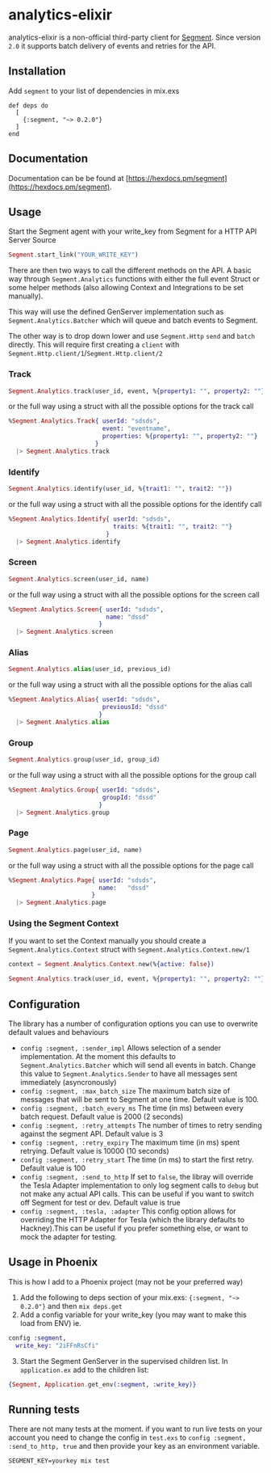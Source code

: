 analytics-elixir
================

analytics-elixir is a non-official third-party client for [Segment](https://segment.com). Since version `2.0` it supports
batch delivery of events and retries for the API.

## Installation

Add `segment` to your list of dependencies in mix.exs

```
def deps do
  [
    {:segment, "~> 0.2.0"}
  ]
end
```

## Documentation

Documentation can be be found at [https://hexdocs.pm/segment](https://hexdocs.pm/segment). 

## Usage

Start the Segment agent with your write_key from Segment for a HTTP API Server Source
```elixir
Segment.start_link("YOUR_WRITE_KEY")
```
There are then two ways to call the different methods on the API.
A basic way through `Segment.Analytics` functions with either the full event Struct
or some helper methods (also allowing Context and Integrations to be set manually).

This way will use the defined GenServer implementation such as `Segment.Analytics.Batcher` which will 
queue and batch events to Segment.

The other way is to drop down lower and use `Segment.Http` `send` and `batch` directly. This will require first creating a `client` with `Segment.Http.client/1`/`Segment.Http.client/2`

### Track
```elixir
Segment.Analytics.track(user_id, event, %{property1: "", property2: ""})
```
or the full way using a struct with all the possible options for the track call
```elixir
%Segment.Analytics.Track{ userId: "sdsds",
                          event: "eventname",
                          properties: %{property1: "", property2: ""}
                        }
  |> Segment.Analytics.track
```

### Identify
```elixir
Segment.Analytics.identify(user_id, %{trait1: "", trait2: ""})
```
or the full way using a struct with all the possible options for the identify call
```elixir
%Segment.Analytics.Identify{ userId: "sdsds",
                             traits: %{trait1: "", trait2: ""}
                           }
  |> Segment.Analytics.identify
```

### Screen
```elixir
Segment.Analytics.screen(user_id, name)
```
or the full way using a struct with all the possible options for the screen call
```elixir
%Segment.Analytics.Screen{ userId: "sdsds",
                           name: "dssd"
                         }
  |> Segment.Analytics.screen
```

### Alias
```elixir
Segment.Analytics.alias(user_id, previous_id)
```
or the full way using a struct with all the possible options for the alias call
```elixir
%Segment.Analytics.Alias{ userId: "sdsds",
                          previousId: "dssd"
                         }
  |> Segment.Analytics.alias
```

### Group
```elixir
Segment.Analytics.group(user_id, group_id)
```
or the full way using a struct with all the possible options for the group call
```elixir
%Segment.Analytics.Group{ userId: "sdsds",
                          groupId: "dssd"
                         }
  |> Segment.Analytics.group
```

### Page
```elixir
Segment.Analytics.page(user_id, name)
```
or the full way using a struct with all the possible options for the page call
```elixir
%Segment.Analytics.Page{ userId: "sdsds",
                         name:   "dssd"
                       }
  |> Segment.Analytics.page
```


### Using the Segment Context

If you want to set the Context manually you should create a `Segment.Analytics.Context` struct with `Segment.Analytics.Context.new/1` 

```elixir
context = Segment.Analytics.Context.new(%{active: false})

Segment.Analytics.track(user_id, event, %{property1: "", property2: ""}, context)
```

## Configuration

The library has a number of configuration options you can use to overwrite default values and behaviours

* `config :segment, :sender_impl` Allows selection of a sender implementation. At the moment this defaults to `Segment.Analytics.Batcher` which will send all events in batch. Change this value to `Segment.Analytics.Sender` to have all messages sent immediately (asyncronously)
* `config :segment, :max_batch_size` The maximum batch size of messages that will be sent to Segment at one time. Default value is 100.
* `config :segment, :batch_every_ms` The time (in ms) between every batch request. Default value is 2000 (2 seconds)
* `config :segment, :retry_attempts` The number of times to retry sending against the segment API. Default value is 3 
* `config :segment, :retry_expiry` The maximum time (in ms) spent retrying. Default value is 10000 (10 seconds)
* `config :segment, :retry_start` The time (in ms) to start the first retry. Default value is 100
* `config :segment, :send_to_http` If set to `false`, the libray will override the Tesla Adapter implementation to only log segment calls to `debug` but not make any actual API calls. This can be useful if you want to switch off Segment for test or dev. Default value is true
* `config :segment, :tesla, :adapter` This config option allows for overriding the HTTP Adapter for Tesla (which the library defaults to Hackney).This can be useful if you prefer something else, or want to mock the adapter for testing.

## Usage in Phoenix

This is how I add to a Phoenix project (may not be your preferred way)

1. Add the following to deps section of your mix.exs: `{:segment, "~> 0.2.0"}`
   and then `mix deps.get`
2. Add a config variable for your write_key (you may want to make this load from ENV)
ie.
```elixir
config :segment,
  write_key: "2iFFnRsCfi"
```
3. Start the Segment GenServer in the supervised children list. In `application.ex` add to the children list:
```elixir
{Segment, Application.get_env(:segment, :write_key)}
```

## Running tests

There are not many tests at the moment. if you want to run live tests on your account you need to change the config in `test.exs` to `config :segment, :send_to_http, true` and then provide your key as an environment variable.
```
SEGMENT_KEY=yourkey mix test
```

